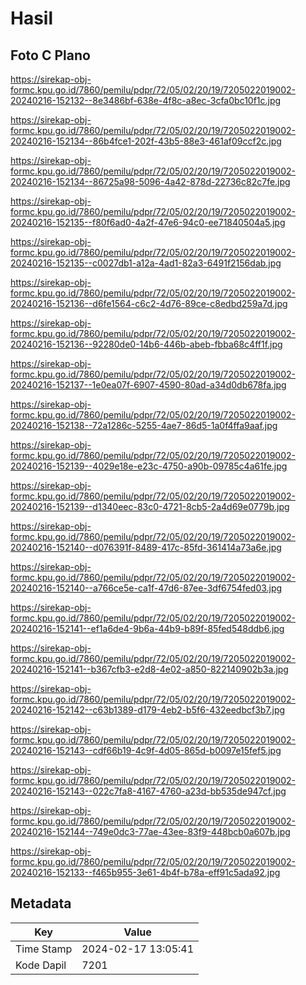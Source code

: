 # Hasil

## Foto C Plano

https://sirekap-obj-formc.kpu.go.id/7860/pemilu/pdpr/72/05/02/20/19/7205022019002-20240216-152132--8e3486bf-638e-4f8c-a8ec-3cfa0bc10f1c.jpg

https://sirekap-obj-formc.kpu.go.id/7860/pemilu/pdpr/72/05/02/20/19/7205022019002-20240216-152134--86b4fce1-202f-43b5-88e3-461af09ccf2c.jpg

https://sirekap-obj-formc.kpu.go.id/7860/pemilu/pdpr/72/05/02/20/19/7205022019002-20240216-152134--86725a98-5096-4a42-878d-22736c82c7fe.jpg

https://sirekap-obj-formc.kpu.go.id/7860/pemilu/pdpr/72/05/02/20/19/7205022019002-20240216-152135--f80f6ad0-4a2f-47e6-94c0-ee71840504a5.jpg

https://sirekap-obj-formc.kpu.go.id/7860/pemilu/pdpr/72/05/02/20/19/7205022019002-20240216-152135--c0027db1-a12a-4ad1-82a3-6491f2156dab.jpg

https://sirekap-obj-formc.kpu.go.id/7860/pemilu/pdpr/72/05/02/20/19/7205022019002-20240216-152136--d6fe1564-c6c2-4d76-89ce-c8edbd259a7d.jpg

https://sirekap-obj-formc.kpu.go.id/7860/pemilu/pdpr/72/05/02/20/19/7205022019002-20240216-152136--92280de0-14b6-446b-abeb-fbba68c4ff1f.jpg

https://sirekap-obj-formc.kpu.go.id/7860/pemilu/pdpr/72/05/02/20/19/7205022019002-20240216-152137--1e0ea07f-6907-4590-80ad-a34d0db678fa.jpg

https://sirekap-obj-formc.kpu.go.id/7860/pemilu/pdpr/72/05/02/20/19/7205022019002-20240216-152138--72a1286c-5255-4ae7-86d5-1a0f4ffa9aaf.jpg

https://sirekap-obj-formc.kpu.go.id/7860/pemilu/pdpr/72/05/02/20/19/7205022019002-20240216-152139--4029e18e-e23c-4750-a90b-09785c4a61fe.jpg

https://sirekap-obj-formc.kpu.go.id/7860/pemilu/pdpr/72/05/02/20/19/7205022019002-20240216-152139--d1340eec-83c0-4721-8cb5-2a4d69e0779b.jpg

https://sirekap-obj-formc.kpu.go.id/7860/pemilu/pdpr/72/05/02/20/19/7205022019002-20240216-152140--d076391f-8489-417c-85fd-361414a73a6e.jpg

https://sirekap-obj-formc.kpu.go.id/7860/pemilu/pdpr/72/05/02/20/19/7205022019002-20240216-152140--a766ce5e-ca1f-47d6-87ee-3df6754fed03.jpg

https://sirekap-obj-formc.kpu.go.id/7860/pemilu/pdpr/72/05/02/20/19/7205022019002-20240216-152141--ef1a6de4-9b6a-44b9-b89f-85fed548ddb6.jpg

https://sirekap-obj-formc.kpu.go.id/7860/pemilu/pdpr/72/05/02/20/19/7205022019002-20240216-152141--b367cfb3-e2d8-4e02-a850-822140902b3a.jpg

https://sirekap-obj-formc.kpu.go.id/7860/pemilu/pdpr/72/05/02/20/19/7205022019002-20240216-152142--c63b1389-d179-4eb2-b5f6-432eedbcf3b7.jpg

https://sirekap-obj-formc.kpu.go.id/7860/pemilu/pdpr/72/05/02/20/19/7205022019002-20240216-152143--cdf66b19-4c9f-4d05-865d-b0097e15fef5.jpg

https://sirekap-obj-formc.kpu.go.id/7860/pemilu/pdpr/72/05/02/20/19/7205022019002-20240216-152143--022c7fa8-4167-4760-a23d-bb535de947cf.jpg

https://sirekap-obj-formc.kpu.go.id/7860/pemilu/pdpr/72/05/02/20/19/7205022019002-20240216-152144--749e0dc3-77ae-43ee-83f9-448bcb0a607b.jpg

https://sirekap-obj-formc.kpu.go.id/7860/pemilu/pdpr/72/05/02/20/19/7205022019002-20240216-152133--f465b955-3e61-4b4f-b78a-eff91c5ada92.jpg


## Metadata

| Key        | Value               |
| ---------- | ------------------- |
| Time Stamp | 2024-02-17 13:05:41 |
| Kode Dapil | 7201                |



